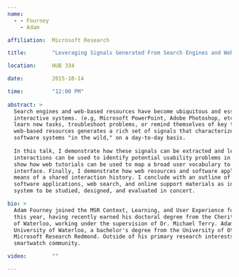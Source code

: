 ```yaml
---
name:
  - - Fourney
    - Adam

affiliation:  Microsoft Research

title:        "Leveraging Signals Generated From Search Engines and Web-based Resources"

location:     HUB 334

date:         2015-10-14

time:         "12:00 PM"
    
abstract: >
  Search engines and web-based resources have become ubiquitous and essential tools for supporting the use of 
  interactive systems. (e.g, Microsoft PowerPoint, Adobe Photoshop, etc.) For example, people rely on web resources to 
  learn new tasks, troubleshoot problems, or remind themselves of key task details. This reliance on search engines and 
  web-based resources generates a rich set of signals that characterizes how the population thinks about and uses 
  software systems "in the wild," on a day-to-day basis. 
  
  In this talk, I demonstrate how these signals can be extracted and leveraged. Specifically, I show how logs of online 
  interactions can be used to identify potential usability problems in any publicly available interactive system. I 
  show how web tutorials can be used to map a broad user vocabulary to the narrow vocabulary expressed in a user 
  interface. Finally, I demonstrate how web resources and software applications can mutually enhance each other by 
  means of a shared interaction history. I conclude with an outline of my long-term research vision, which casts 
  software applications, web search, and online support materials as interoperating components of a larger holistic 
  system to be studied, designed, and evaluated in concert.

bio: >
  Adam Fourney joined the MSR Context, Learning, and User Experience for Search (CLUES) research group in September of 
  this year, having recently earned his doctoral degree from the Cheriton School of Computer Science at the University 
  of Waterloo, working under the supervision of Dr. Michael Terry. Adam also holds a master's degree from the 
  University of Waterloo, a bachelor's degree from the University of Ottawa, and has interned on two occasions at 
  Microsoft Research Redmond. Outside of his primary research interests, Adam is an active developer in the Pebble 
  smartwatch community.

video:        ""

---
```

